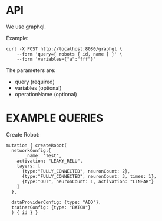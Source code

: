 # API
We use graphql.

Example:
```
curl -X POST http://localhost:8080/graphql \
    --form 'query={ robots { id, name } }' \
    --form 'variables={"a":"fff"}'
```

The parameters are:
- query (required)
- variables (optional)
- operationName (optional)



# EXAMPLE QUERIES

Create Robot:
```
mutation { createRobot(
  networkConfig:{
		name: "Test",
    activation: "LEAKY_RELU",
    layers: [
      {type:"FULLY_CONNECTED", neuronCount: 2},
      {type:"FULLY_CONNECTED", neuronCount: 3, times: 1},
      {type:"OUT", neuronCount: 1, activation: "LINEAR"}
    ]
  },

  dataProviderConfig: {type: "ADD"},
  trainerConfig: {type: "BATCH"}
  ) { id } }
```
